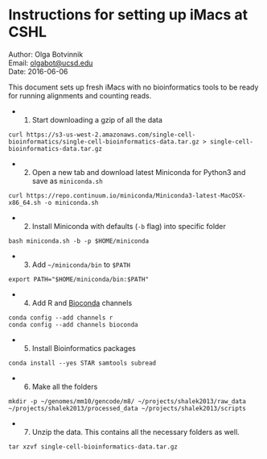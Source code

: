 # Instructions for setting up iMacs at CSHL

Author: Olga Botvinnik<br>
Email: olgabot@ucsd.edu<br>
Date: 2016-06-06<br>

This document sets up fresh iMacs with no bioinformatics tools to be ready for running alignments and counting reads.

- 1. Start downloading a gzip of all the data
```
curl https://s3-us-west-2.amazonaws.com/single-cell-bioinformatics/single-cell-bioinformatics-data.tar.gz > single-cell-bioinformatics-data.tar.gz
```
- 2. Open a new tab and download latest Miniconda for Python3 and save as `miniconda.sh`
```
curl https://repo.continuum.io/miniconda/Miniconda3-latest-MacOSX-x86_64.sh -o miniconda.sh
```
- 2. Install Miniconda with defaults (`-b` flag) into specific folder
```
bash miniconda.sh -b -p $HOME/miniconda
```
- 3. Add `~/miniconda/bin` to `$PATH`
```
export PATH="$HOME/miniconda/bin:$PATH"
```
- 4. Add R and [Bioconda](https://bioconda.github.io) channels
```
conda config --add channels r
conda config --add channels bioconda
```
- 5. Install Bioinformatics packages
```
conda install --yes STAR samtools subread
```
- 6. Make all the folders
```
mkdir -p ~/genomes/mm10/gencode/m8/ ~/projects/shalek2013/raw_data ~/projects/shalek2013/processed_data ~/projects/shalek2013/scripts
```
- 7. Unzip the data. This contains all the necessary folders as well.
```
tar xzvf single-cell-bioinformatics-data.tar.gz
```
